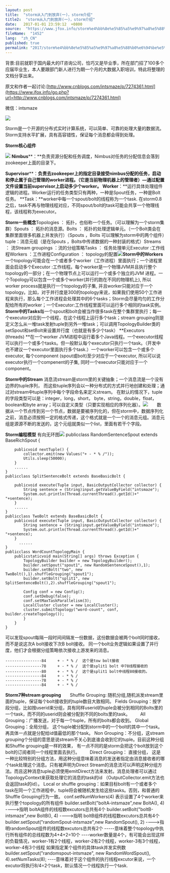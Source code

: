 ```yaml
---
layout: post
title:  "storm从入门到放弃(一)，storm介绍"
title2:  "storm从入门到放弃(一)，storm介绍"
date:   2017-01-01 23:59:12  +0800
source:  "https://www.jfox.info/storm%e4%bb%8e%e5%85%a5%e9%97%a8%e5%88%b0%e6%94%be%e5%bc%83%e4%b8%80storm%e4%bb%8b%e7%bb%8d.html"
fileName:  "1452"
lang:  "zh_CN"
published: true
permalink: "2017/storm%e4%bb%8e%e5%85%a5%e9%97%a8%e5%88%b0%e6%94%be%e5%bc%83%e4%b8%80storm%e4%bb%8b%e7%bb%8d.html"
---
```


背景:目前就职于国内最大的IT咨询公司，恰巧又是毕业季，所在部门招了100多个应届毕业生，本人要跟部门新人进行为期一个月的大数据入职培训，特此将整理的文档分享出来。

原文和作者一起讨论:[http://www.cnblogs.com/intsmaze/p/7274361.html](https://www.jfox.info/go.php?url=http://www.cnblogs.com/intsmaze/p/7274361.html)

微信：intsmaze

![](85d8bdb.png)

Storm是一个开源的分布式实时计算系统，可以简单、可靠的处理大量的数据流。Storm支持水平扩展，具有高容错性，保证每个消息都会得到处理。

**Storm核心组件**

**![](c8194ce.png)**
**Nimbus****：**负责资源分配和任务调度，Nimbus对任务的分配信息会落到zookeeper上面的目录下。 
 

    
 
 
 **Supervisor****：**负责去zookeeper上的指定目录接受nimbus分配的任务，启动和停止属于自己管理的worker进程。（它是当前物理机器上的管理者）—通过配置文件设置当前supervisor上启动多少个worker。
**Worker****：**运行具体处理组件逻辑的进程。Worker运行的任务类型只有两种，一种是Spout任务，一种是Bolt任务。
**Task：**worker中每一个spout/bolt的线程称为一个task. 在storm0.8之后，task不再与物理线程对应，不同spout/bolt的task可能会共享一个物理线程，该线程称为executor。 
 

    
 
 
  
   
   **Storm一些概念**Topologies ： 拓扑，也俗称一个任务。（可以理解为一个storm集群）Spouts ： 拓扑的消息源。Bolts ： 拓扑的处理逻辑单元。（一个Bolt类会在集群里面很多机器上并发执行）（Spouts ，Bolts 可以理解为storm中的两个组件）tuple：消息元组（是在Spouts ，Bolts中传递数据的一种封装的格式）Streams ： 流Stream groupings ：流的分组策略Tasks ： 任务处理单元Executor :工作线程Workers ：工作进程Configuration ： topology的配置![](be4f864.png)**Storm中的Workers**一个topology可能会在一个或者多个worker（工作进程）里面执行；一个进程里面会启动多个Executor :工作线程。每个worker是一个物理JVM并且执行整个topology的一部分；在一个物理节点上可以运行一个或多个独立的JVM 进程。一个Topology可以包含一个或多个worker(并行的跑在不同的物理机上), 所以worker process就是执行一个topology的子集, 并且worker只能对应于一个topology。比如，对于并行度是300的topology来说，如果我们使用50个工作进程来执行，那么每个工作进程会处理其中的6个tasks；Storm会尽量均匀的工作分配给所有的worker；一个Executor:工作线程里面可以运行多个相同的task实例。 **Storm中的Tasks**每一个spout和bolt会被当作很多task在整个集群里执行；每一个executor对应到一个线程，在这个线程上运行多个task；stream grouping则是定义怎么从一堆task发射tuple到另外一堆task；可以调用TopologyBuilder类的setSpout和setBolt来设置并行度（也就是有多少个task） **Executors (threads) **在一个worker JVM进程中运行着多个Java线程。一个executor线程可以执行一个或多个tasks。但一般默认每个executor只执行一个task。（开发中也不建议一个executor里面执行多个task.）一个worker可以包含一个或多个executor, 每个component (spout或bolt)至少对应于一个executor, 所以可以说executor执行一个compenent的子集, 同时一个executor只能对应于一个component。 
     
    
   
  
 

    
 
 
  
  **Storm中的Stream**  消息流stream是storm里的关键抽象；一个消息流是一个没有边界的tuple序列， 而这些tuple序列会以一种分布式的方式并行地创建和处理；通过对stream中tuple序列中每个字段命名来定义stream。  在默认的情况下，tuple的字段类型可以是：integer，long，short， byte，string，double，float，boolean和byte array；可以自定义类型（只要实现相应的序列化器）。![](1a25b8f.png)　　数据从一个节点传到另一个节点，数据是要被序列化的，但在storm中，数据序列化之前，消息必须按照一定的格式传递，这个格式就是一个一个的消息元组。消息元组是源源不断的发送的，这个元组就类似一个list，里面有若干个字段。 
  
 
     
  
 
 
 
**Storm编程模型**
有向无环图![](61607f7.png)
    publicclass RandomSentenceSpout extends BaseRichSpout {
    
        publicvoid nextTuple() {
            collector.emit(new Values("+ - * % /"));
            Utils.sleep(50000);
        }
        ......
    }
    publicclass SplitSentenceBolt extends BaseBasicBolt {
        
        publicvoid execute(Tuple input, BasicOutputCollector collector) {
            String sentence = (String)input.getValueByField("intsmaze");
            System.out.println(Thread.currentThread().getId()+"    "+sentence);        
        }
        ......
    }
    publicclass TwoBolt extends BaseBasicBolt { 
        publicvoid execute(Tuple input, BasicOutputCollector collector) {
            String sentence = (String)input.getValueByField("intsmaze");
            System.out.println(Thread.currentThread().getId()+"    "+sentence);
        }
          ......
    }
    publicclass WordCountTopologyMain {
        publicstaticvoid main(String[] args) throws Exception {
            TopologyBuilder builder = new TopologyBuilder();
            builder.setSpout("spout1", new RandomSentenceSpout(),1);
            builder.setBolt("two", new TwoBolt(),1).shuffleGrouping("spout1");
            builder.setBolt("split1", new SplitSentenceBolt(),2).shuffleGrouping("spout1");
    
            Config conf = new Config();
            conf.setDebug(false);
            conf.setMaxTaskParallelism(3);
            LocalCluster cluster = new LocalCluster();
            cluster.submitTopology("word-count", conf, builder.createTopology());
            }
        }
    }

可以发现spout每隔一段时间间隔发一份数据，这份数据会被两个bolt同时接收，而不是说这次A bolt接收下次B bolt接收。 同一个bolt业务逻辑如果设置了并行度，他们才会根据分组策略依次接收上游发来的消息。

    ----------------84     + - * % /  这个是tow bolt接收
    ----------------78     + - * % /  这个是split1 bolt 中78线程接收的
    ----------------80     + - * % /  这个是split1 bolt中线程80接收的。
    ----------------84     + - * % /
    ----------------78     + - * % /
    ----------------84     + - * % /  

 
   
  
      
   
   
   **Storm7种stream grouping**　　Shuffle Grouping: 随机分组,随机派发stream里面的tuple，保证每个bolt接收到的tuple数目大致相同。
Fields Grouping：按字段分组，比如按userid来分组，具有同样userid的tuple会被分到相同的Bolts里的一个task，而不同的userid则会被分配到不同的bolts里的task。
　　All Grouping：广播发送，对于每一个tuple，所有的bolts都会收到。
Global Grouping：全局分组， 这个tuple被分配到storm中的一个bolt的其中一个task。再具体一点就是分配给id值最低的那个task。
Non Grouping：不分组，这stream grouping个分组的意思是说stream不关心到底谁会收到它的tuple。目前这种分组和Shuffle grouping是一样的效果， 有一点不同的是storm会把这个bolt放到这个bolt的订阅者同一个线程里面去执行。
　　Direct Grouping： 直接分组， 这是一种比较特别的分组方法，用这种分组意味着消息的发送者指定由消息接收者的哪个task处理这个消息。只有被声明为Direct Stream的消息流可以声明这种分组方法。而且这种消息tuple必须使用emitDirect方法来发射。消息处理者可以通过TopologyContext来获取处理它的消息的task的id （OutputCollector.emit方法也会返回task的id）。
Local or shuffle grouping：如果目标bolt有一个或者多个task在同一个工作进程中，tuple将会被随机发生给这些tasks。否则，和普通的Shuffle Grouping行为一致。
    conf.setNumWorkers(4) 表示设置了4个worker来执行整个topology的所有组件
    builder.setBolt("boltA-intsmaze",new BoltA(),  4)  ---->指明 boltA组件的线程数excutors总共有4个
    builder.setBolt("boltB-intsmaze",new BoltB(),  4) ---->指明 boltB组件的线程数excutors总共有4个
    builder.setSpout("randomSpout-intsmaze",new RandomSpout(),  2) ---->指明randomSpout组件的线程数excutors总共有2个
    -----意味着整个topology中执行所有组件的总线程数为4+4+2=10个
    ----worker数量是4个，有可能会出现这样的负载情况，worker-1有2个线程，worker-2有2个线程，worker-3有3个线程，worker-4有3个线程
    如果指定某个组件的具体task并发实例数
    builder.setSpout("randomspout-intsmaze", new RandomWordSpout(), 4).setNumTasks(8);
    ----意味着对于这个组件的执行线程excutor来说，一个excutor将执行8/4=2个task，默认情况一个线程执行一个task.
